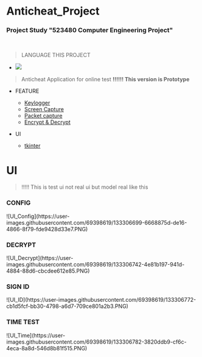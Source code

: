 # **Anticheat_Project**

### Project Study "523480 Computer Engineering Project"
&nbsp;
> LANGUAGE THIS PROJECT
  * <img src="https://img.shields.io/badge/Python-14354C?style=for-the-badge&logo=python&logoColor=white">

> Anticheat Application for online test     **‼️!!!! This version is Prototype**  

- FEATURE
  - [Keylogger](https://pynput.readthedocs.io/en/latest/keyboard.html)
  - [Screen Capture](https://pyautogui.readthedocs.io/en/latest/quickstart.html#screenshot-functions)
  - [Packet capture](https://scapy.readthedocs.io/en/latest/introduction.html)
  - [Encrypt & Decrypt](https://pycryptodome.readthedocs.io/en/latest/src/cipher/cipher.html)

- UI
  - [tkinter](https://docs.python.org/3/library/tkinter.html)


# **UI**
> !!!!! This is test ui not real ui but model real like this 

### CONFIG

<div>
  ![UI_Config](https://user-images.githubusercontent.com/69398619/133306699-6668875d-de16-4866-8f79-fde9428d33e7.PNG)
</div>

### DECRYPT

<div>
  ![UI_Decrypt](https://user-images.githubusercontent.com/69398619/133306742-4e81b197-941d-4884-88d6-cbcdee612e85.PNG)
</div>

### SIGN ID

<div>
  ![UI_ID](https://user-images.githubusercontent.com/69398619/133306772-cb1d5fcf-bb30-4798-a6d7-709ce801a2b3.PNG)
</div>

### TIME TEST

<div>
  ![UI_Time](https://user-images.githubusercontent.com/69398619/133306782-3820ddb9-cf6c-4eca-8a8d-546d8b81f515.PNG)
</div>
